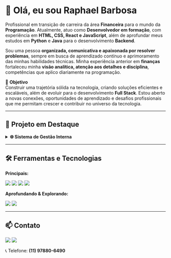 # 👋 Olá, eu sou Raphael Barbosa

Profissional em transição de carreira da área **Financeira** para o mundo da **Programação**. Atualmente, atuo como **Desenvolvedor em formação**, com experiência em **HTML, CSS, React e JavaScript**, além de aprofundar meus estudos em **Python** e **Java** para o desenvolvimento **Backend**.

Sou uma pessoa **organizada, comunicativa e apaixonada por resolver problemas**, sempre em busca de aprendizado contínuo e aprimoramento das minhas habilidades técnicas. Minha experiência anterior em **finanças** fortaleceu minha **visão analítica, atenção aos detalhes e disciplina**, competências que aplico diariamente na programação.

🎯 **Objetivo**  
Construir uma trajetória sólida na tecnologia, criando soluções eficientes e escaláveis, além de evoluir para o desenvolvimento **Full Stack**. Estou aberto a novas conexões, oportunidades de aprendizado e desafios profissionais que me permitam crescer e contribuir no universo da tecnologia.

---

## 🚀 Projeto em Destaque
<details>
<summary><strong>🌐 Sistema de Gestão Interna</strong></summary>
<br>
<ul>
<li><strong>Descrição:</strong> Desenvolvi um site de gestão interna para a faculdade onde trabalho com o objetivo de centralizar informações, simplificar processos e automatizar tarefas manuais do dia a dia. A solução visa otimizar o tempo da equipe e melhorar a precisão dos dados.</li>
<li><strong>Tecnologias:</strong> HTML, CSS e JavaScript.</li>
<li><strong>Status:</strong> Em desenvolvimento.</li>
<li><strong>Link:</strong> <a href="https://teller-system.vercel.app/">teller-system.vercel.app</a></li>
</ul>
</details>

---

## 🛠️ Ferramentas e Tecnologias

**Principais:**  
<p>
<img src="https://img.shields.io/badge/HTML5-E34F26?style=for-the-badge&logo=html5&logoColor=white" />
<img src="https://img.shields.io/badge/CSS3-1572B6?style=for-the-badge&logo=css3&logoColor=white" />
<img src="https://img.shields.io/badge/JavaScript-F7DF1E?style=for-the-badge&logo=javascript&logoColor=black" />
<img src="https://img.shields.io/badge/React-61DAFB?style=for-the-badge&logo=react&logoColor=black" />
</p>

**Aprofundando & Explorando:**  
<p>
<img src="https://img.shields.io/badge/Python-3776AB?style=for-the-badge&logo=python&logoColor=white" />
<img src="https://img.shields.io/badge/Java-ED8B00?style=for-the-badge&logo=openjdk&logoColor=white" />
</p>

---

## 📫 Contato
<p>
<a href="https://www.linkedin.com/in/raphael-bda/"><img src="https://img.shields.io/badge/LinkedIn-0077B5?style=for-the-badge&logo=linkedin&logoColor=white" /></a>
<a href="mailto:raphaelbda@outlook.com"><img src="https://img.shields.io/badge/Outlook-0078D4?style=for-the-badge&logo=microsoft-outlook&logoColor=white" /></a>
</p>

📞 Telefone: **(11) 97880-6490**
